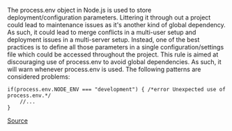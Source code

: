 The process.env object in Node.js is used to store deployment/configuration parameters. Littering it through out a project could lead to maintenance issues as it's another kind of global dependency. As such, it could lead to merge conflicts in a multi-user setup and deployment issues in a multi-server setup. Instead, one of the best practices is to define all those parameters in a single configuration/settings file which could be accessed throughout the project.
This rule is aimed at discouraging use of process.env to avoid global dependencies. As such, it will warn whenever process.env is used.
The following patterns are considered problems:

```
if(process.env.NODE_ENV === "development") { /*error Unexpected use of process.env.*/
    //...
}
```

[Source](http://eslint.org/docs/rules/no-process-env)
